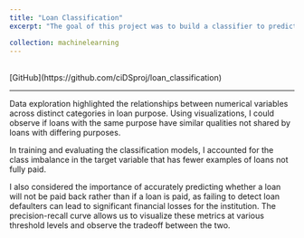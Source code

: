 ```yaml
---
title: "Loan Classification"
excerpt: "The goal of this project was to build a classifier to predict whether a loan will be paid back, based on a dataset containing information on the loan structure and the borrower. After a thorough data analysis, I built several classification models.<br/>"

collection: machinelearning
---
```

<br/>
[GitHub](https://github.com/ciDSproj/loan_classification)


---

Data exploration highlighted the relationships between numerical variables across distinct categories in loan purpose. Using visualizations, I could observe if loans with the same purpose have similar qualities not shared by loans with differing purposes.


In training and evaluating the classification models, I accounted for the class imbalance in the target variable  that has fewer examples of loans not fully paid. 





I also considered the importance of accurately predicting whether a loan will not be paid back rather than if a loan is paid, as failing to detect loan defaulters can lead to significant financial losses for the institution. The precision-recall curve allows us to visualize these metrics at various threshold levels and observe the tradeoff between the two.